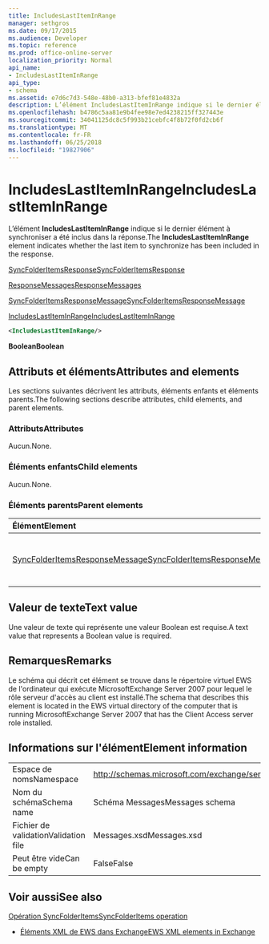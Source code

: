 ```yaml
---
title: IncludesLastItemInRange
manager: sethgros
ms.date: 09/17/2015
ms.audience: Developer
ms.topic: reference
ms.prod: office-online-server
localization_priority: Normal
api_name:
- IncludesLastItemInRange
api_type:
- schema
ms.assetid: e7d6c7d3-548e-48b0-a313-bfef81e4832a
description: L’élément IncludesLastItemInRange indique si le dernier élément à synchroniser a été inclus dans la réponse.
ms.openlocfilehash: b4786c5aa81e9b4fee98e7ed4238215ff327443e
ms.sourcegitcommit: 34041125dc8c5f993b21cebfc4f8b72f0fd2cb6f
ms.translationtype: MT
ms.contentlocale: fr-FR
ms.lasthandoff: 06/25/2018
ms.locfileid: "19827906"
---
```

# <a name="includeslastiteminrange"></a><span data-ttu-id="99b98-103">IncludesLastItemInRange</span><span class="sxs-lookup"><span data-stu-id="99b98-103">IncludesLastItemInRange</span></span>

<span data-ttu-id="99b98-104">L’élément **IncludesLastItemInRange** indique si le dernier élément à synchroniser a été inclus dans la réponse.</span><span class="sxs-lookup"><span data-stu-id="99b98-104">The **IncludesLastItemInRange** element indicates whether the last item to synchronize has been included in the response.</span></span> 
  
[<span data-ttu-id="99b98-105">SyncFolderItemsResponse</span><span class="sxs-lookup"><span data-stu-id="99b98-105">SyncFolderItemsResponse</span></span>](syncfolderitemsresponse.md)
  
[<span data-ttu-id="99b98-106">ResponseMessages</span><span class="sxs-lookup"><span data-stu-id="99b98-106">ResponseMessages</span></span>](responsemessages.md)
  
[<span data-ttu-id="99b98-107">SyncFolderItemsResponseMessage</span><span class="sxs-lookup"><span data-stu-id="99b98-107">SyncFolderItemsResponseMessage</span></span>](syncfolderitemsresponsemessage.md)
  
[<span data-ttu-id="99b98-108">IncludesLastItemInRange</span><span class="sxs-lookup"><span data-stu-id="99b98-108">IncludesLastItemInRange</span></span>](includeslastiteminrange.md)
  
```xml
<IncludesLastItemInRange/>
```

 <span data-ttu-id="99b98-109">**Boolean**</span><span class="sxs-lookup"><span data-stu-id="99b98-109">**Boolean**</span></span>
## <a name="attributes-and-elements"></a><span data-ttu-id="99b98-110">Attributs et éléments</span><span class="sxs-lookup"><span data-stu-id="99b98-110">Attributes and elements</span></span>

<span data-ttu-id="99b98-111">Les sections suivantes décrivent les attributs, éléments enfants et éléments parents.</span><span class="sxs-lookup"><span data-stu-id="99b98-111">The following sections describe attributes, child elements, and parent elements.</span></span>
  
### <a name="attributes"></a><span data-ttu-id="99b98-112">Attributs</span><span class="sxs-lookup"><span data-stu-id="99b98-112">Attributes</span></span>

<span data-ttu-id="99b98-113">Aucun.</span><span class="sxs-lookup"><span data-stu-id="99b98-113">None.</span></span>
  
### <a name="child-elements"></a><span data-ttu-id="99b98-114">Éléments enfants</span><span class="sxs-lookup"><span data-stu-id="99b98-114">Child elements</span></span>

<span data-ttu-id="99b98-115">Aucun.</span><span class="sxs-lookup"><span data-stu-id="99b98-115">None.</span></span>
  
### <a name="parent-elements"></a><span data-ttu-id="99b98-116">Éléments parents</span><span class="sxs-lookup"><span data-stu-id="99b98-116">Parent elements</span></span>

|<span data-ttu-id="99b98-117">**Élément**</span><span class="sxs-lookup"><span data-stu-id="99b98-117">**Element**</span></span>|<span data-ttu-id="99b98-118">**Description**</span><span class="sxs-lookup"><span data-stu-id="99b98-118">**Description**</span></span>|
|:-----|:-----|
|[<span data-ttu-id="99b98-119">SyncFolderItemsResponseMessage</span><span class="sxs-lookup"><span data-stu-id="99b98-119">SyncFolderItemsResponseMessage</span></span>](syncfolderitemsresponsemessage.md) <br/> |<span data-ttu-id="99b98-120">Contient l’état et les résultats d’une demande SyncFolderItems.</span><span class="sxs-lookup"><span data-stu-id="99b98-120">Contains the status and result of a SyncFolderItems request.</span></span>  <br/> |
   
## <a name="text-value"></a><span data-ttu-id="99b98-121">Valeur de texte</span><span class="sxs-lookup"><span data-stu-id="99b98-121">Text value</span></span>

<span data-ttu-id="99b98-122">Une valeur de texte qui représente une valeur Boolean est requise.</span><span class="sxs-lookup"><span data-stu-id="99b98-122">A text value that represents a Boolean value is required.</span></span>
  
## <a name="remarks"></a><span data-ttu-id="99b98-123">Remarques</span><span class="sxs-lookup"><span data-stu-id="99b98-123">Remarks</span></span>

<span data-ttu-id="99b98-124">Le schéma qui décrit cet élément se trouve dans le répertoire virtuel EWS de l'ordinateur qui exécute MicrosoftExchange Server 2007 pour lequel le rôle serveur d'accès au client est installé.</span><span class="sxs-lookup"><span data-stu-id="99b98-124">The schema that describes this element is located in the EWS virtual directory of the computer that is running MicrosoftExchange Server 2007 that has the Client Access server role installed.</span></span>
  
## <a name="element-information"></a><span data-ttu-id="99b98-125">Informations sur l'élément</span><span class="sxs-lookup"><span data-stu-id="99b98-125">Element information</span></span>

|||
|:-----|:-----|
|<span data-ttu-id="99b98-126">Espace de noms</span><span class="sxs-lookup"><span data-stu-id="99b98-126">Namespace</span></span>  <br/> |http://schemas.microsoft.com/exchange/services/2006/messages  <br/> |
|<span data-ttu-id="99b98-127">Nom du schéma</span><span class="sxs-lookup"><span data-stu-id="99b98-127">Schema name</span></span>  <br/> |<span data-ttu-id="99b98-128">Schéma Messages</span><span class="sxs-lookup"><span data-stu-id="99b98-128">Messages schema</span></span>  <br/> |
|<span data-ttu-id="99b98-129">Fichier de validation</span><span class="sxs-lookup"><span data-stu-id="99b98-129">Validation file</span></span>  <br/> |<span data-ttu-id="99b98-130">Messages.xsd</span><span class="sxs-lookup"><span data-stu-id="99b98-130">Messages.xsd</span></span>  <br/> |
|<span data-ttu-id="99b98-131">Peut être vide</span><span class="sxs-lookup"><span data-stu-id="99b98-131">Can be empty</span></span>  <br/> |<span data-ttu-id="99b98-132">False</span><span class="sxs-lookup"><span data-stu-id="99b98-132">False</span></span>  <br/> |
   
## <a name="see-also"></a><span data-ttu-id="99b98-133">Voir aussi</span><span class="sxs-lookup"><span data-stu-id="99b98-133">See also</span></span>



[<span data-ttu-id="99b98-134">Opération SyncFolderItems</span><span class="sxs-lookup"><span data-stu-id="99b98-134">SyncFolderItems operation</span></span>](syncfolderitems-operation.md)


- [<span data-ttu-id="99b98-135">Éléments XML de EWS dans Exchange</span><span class="sxs-lookup"><span data-stu-id="99b98-135">EWS XML elements in Exchange</span></span>](ews-xml-elements-in-exchange.md)

